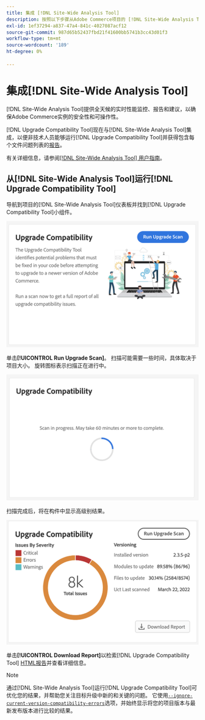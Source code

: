```yaml
---
title: 集成 [!DNL Site-Wide Analysis Tool]
description: 按照以下步骤从Adobe Commerce项目的 [!DNL Site-Wide Analysis Tool] 仪表板中检索 [!DNL Upgrade Compatibility Tool] 报告。
exl-id: 1ef37294-a837-47a4-841c-4027087acf12
source-git-commit: 987d65b52437fbd21f41600bb5741b3cc43d01f3
workflow-type: tm+mt
source-wordcount: '189'
ht-degree: 0%

---
```


# 集成[!DNL Site-Wide Analysis Tool]

[!DNL Site-Wide Analysis Tool]提供全天候的实时性能监控、报告和建议，以确保Adobe Commerce实例的安全性和可操作性。

[!DNL Upgrade Compatibility Tool]现在与[!DNL Site-Wide Analysis Tool]集成，以便非技术人员能够运行[!DNL Upgrade Compatibility Tool]并获得包含每个文件问题列表的[报告](../upgrade-compatibility-tool/reports.md)。

有关详细信息，请参阅[[!DNL Site-Wide Analysis Tool] 用户指南](https://experienceleague.adobe.com/en/docs/commerce-operations/tools/site-wide-analysis-tool/access)。

## 从[!DNL Site-Wide Analysis Tool]运行[!DNL Upgrade Compatibility Tool]

导航到项目的[!DNL Site-Wide Analysis Tool]仪表板并找到[!DNL Upgrade Compatibility Tool]小组件。

![UCT SWAT小组件 — 初始](../../assets/upgrade-guide/uct-swat-initial.png)

单击&#x200B;**[!UICONTROL Run Upgrade Scan]**。 扫描可能需要一些时间，具体取决于项目大小。 旋转图标表示扫描正在进行中。

![UCT SWAT小组件 — 进行中](../../assets/upgrade-guide/uct-swat-progress.png)

扫描完成后，将在构件中显示高级别结果。

![UCT SWAT小组件 — 结果](../../assets/upgrade-guide/uct-swat-results.png)

单击&#x200B;**[!UICONTROL Download Report]**&#x200B;以检索[!DNL Upgrade Compatibility Tool] [HTML报告](../upgrade-compatibility-tool/reports.md#html-report)并查看详细信息。


>[!NOTE]
>
> 通过[!DNL Site-Wide Analysis Tool]运行[!DNL Upgrade Compatibility Tool]可优化您的结果，并帮助您关注目标升级中新的和关键的问题。 它使用[`--ignore-current-version-compatibility-errors`](run.md#optimize-your-results)选项，并始终显示将您的项目版本与最新发布版本进行比较的结果。
